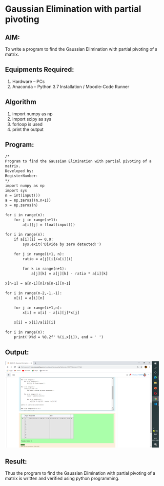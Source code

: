 # Gaussian Elimination with partial pivoting

## AIM:
To write a program to find the Gaussian Elimination with partial pivoting of a matrix.

## Equipments Required:
1. Hardware – PCs
2. Anaconda – Python 3.7 Installation / Moodle-Code Runner

## Algorithm
1. import numpy as np
2. import scipy as sys
3. forloop is used
4. print the output

## Program:
```
/*
Program to find the Gaussian Elimination with partial pivoting of a matrix.
Developed by: 
RegisterNumber: 
*/
import numpy as np
import sys
n = int(input())
a = np.zeros((n,n+1))
x = np.zeros(n)

for i in range(n):
    for j in range(n+1):
        a[i][j] = float(input())
        
for i in range(n):
    if a[i][i] == 0.0:
        sys.exit('Divide by zero detected!')
        
    for j in range(i+1, n):
        ratio = a[j][i]/a[i][i]
        
        for k in range(n+1):
            a[j][k] = a[j][k] - ratio * a[i][k]
            
x[n-1] = a[n-1][n]/a[n-1][n-1]
        
for i in range(n-2,-1,-1):
    x[i] = a[i][n]
    
    for j in range(i+1,n):
        x[i] = x[i] - a[i][j]*x[j]
        
    x[i] = x[i]/a[i][i]
    
for i in range(n):
    print('X%d = %0.2f' %(i,x[i]), end = ' ')

```

## Output:
![GitHub Logo](.//gimage.png)


## Result:
Thus the program to find the Gaussian Elimination with partial pivoting of a matrix is written and verified using python programming.

